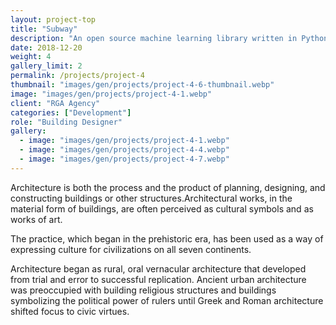 ```yaml
---
layout: project-top
title: "Subway"
description: "An open source machine learning library written in Python"
date: 2018-12-20
weight: 4
gallery_limit: 2
permalink: /projects/project-4
thumbnail: "images/gen/projects/project-4-6-thumbnail.webp"
image: "images/gen/projects/project-4-1.webp"
client: "RGA Agency"
categories: ["Development"]
role: "Building Designer"
gallery:
  - image: "images/gen/projects/project-4-1.webp"
  - image: "images/gen/projects/project-4-4.webp"
  - image: "images/gen/projects/project-4-7.webp"
---
```


Architecture is both the process and the product of planning, designing, and constructing buildings or other structures.Architectural works, in the material form of buildings, are often perceived as cultural symbols and as works of art.

The practice, which began in the prehistoric era, has been used as a way of expressing culture for civilizations on all seven continents.

Architecture began as rural, oral vernacular architecture that developed from trial and error to successful replication. Ancient urban architecture was preoccupied with building religious structures and buildings symbolizing the political power of rulers until Greek and Roman architecture shifted focus to civic virtues.
